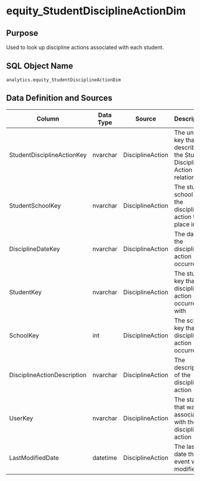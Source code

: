 # equity_StudentDisciplineActionDim

## Purpose

Used to look up discipline actions associated with each student.

## SQL Object Name

`analytics.equity_StudentDisciplineActionDim`

## Data Definition and Sources

| Column | Data Type | Source | Description |
| --- | --- | --- | --- |
| StudentDisciplineActionKey | nvarchar​ | DisciplineAction | The unique key that describes the Student Discipline Action relationship |
| StudentSchoolKey | nvarchar | DisciplineAction | The student school that the discipline action took place in |
| DisciplineDateKey | nvarchar | DisciplineAction | The date the discipline action occurred |
| StudentKey | nvarchar | DisciplineAction | The student key that the discipline action occurred with |
| SchoolKey | int | DisciplineAction | The school key that the discipline action occurred in |
| DisciplineActionDescription | nvarchar | DisciplineAction | The description of the discipline action |
| UserKey | nvarchar | DisciplineAction | The staff that was associated with the discipline action |
| LastModifiedDate | datetime | DisciplineAction | The last date the event was modified |
